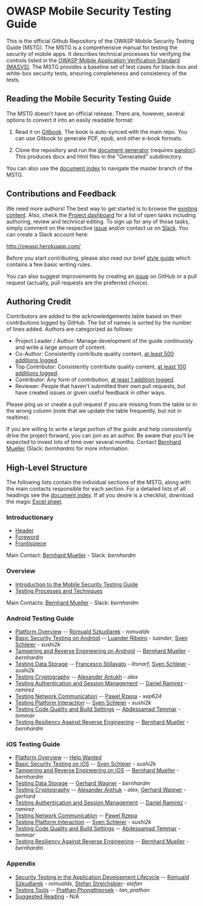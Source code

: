 # OWASP Mobile Security Testing Guide

This is the official Github Repository of the OWASP Mobile Security Testing Guide (MSTG). The MSTG is a comprehensive manual for testing the security of mobile apps. It describes technical processes for verifying the controls listed in the [OWASP Mobile Application Verification Standard (MASVS)](https://github.com/OWASP/owasp-masvs). The MSTG provides a baseline set of test cases for black-box and white-box security tests, ensuring completeness and consistency of the tests.

## Reading the Mobile Security Testing Guide

The MSTG doesn't have an official release. There are, however, several options to convert it into an easily readable format:

1. Read it on [Gitbook](https://b-mueller.gitbooks.io/owasp-mobile-security-testing-guide/content/). The book is auto-synced with the main repo. You can use Gitbook to generate PDF, epub, and other e-book formats.

2. Clone the repository and run the [document generator](https://github.com/OWASP/owasp-mstg/blob/master/Tools/generate_document.sh) (requires [pandoc](http://pandoc.org)). This produces docx and html files in the "Generated" subdirectory.

You can also use the [document index](https://rawgit.com/OWASP/owasp-mstg/master/Generated/OWASP-MSTG-Table-of-Contents.html) to navigate the master branch of the MSTG.

## Contributions and Feedback

We need more authors! The best way to get started is to browse the [existing content](https://b-mueller.gitbooks.io/owasp-mobile-security-testing-guide/content/). Also, check the [Project dashboard](https://github.com/OWASP/owasp-mstg/projects/1) for a list of open tasks including authoring, review and technical editing. To sign up for any of those tasks, simply comment on the respective [issue](https://github.com/OWASP/owasp-mstg/labels/help%20wanted) and/or contact us on [Slack](https://owasp.slack.com/messages/project-mobile_omtg/details/). You can create a Slack account here:

http://owasp.herokuapp.com/

Before you start contributing, please also read our brief [style guide](https://github.com/OWASP/owasp-mstg/blob/master/style_guide.md) which contains a few basic writing rules.

You can also suggest improvements by creating an [issue](https://github.com/OWASP/owasp-mstg/issues) on GitHub or a pull request (actually, pull requests are the preferred choice).

## Authoring Credit

Contributors are added to the acknowledgements table based on their contributions logged by GitHub. The list of names is sorted by the number of lines added. Authors are categorized as follows:

- Project Leader / Author: Manage development of the guide continuosly and write a large amount of content.
- Co-Author: Consistently contribute quality content, [at least 500 additions logged](https://github.com/OWASP/owasp-mstg/graphs/contributors).
- Top Contributor: Consistently contribute quality content, [at least 100 additions logged](https://github.com/OWASP/owasp-mstg/graphs/contributors).
- Contributor: Any form of contribution, [at least 1 addition logged](https://github.com/OWASP/owasp-mstg/graphs/contributors).
- Reviewer: People that haven't submitted their own pull requests, but have created issues or given useful feedback in other ways. 

Please ping us or create a pull request if you are missing from the table or in the wrong column (note that we update the table frequently, but not in realtime).

If you are willing to write a large portion of the guide and help consistently drive the project forward, you can join as an author. Be aware that you'll be expected to invest lots of time over several months. Contact [Bernhard Mueller](https://github.com/b-mueller) (Slack: *bernhardm*) for more information.

## High-Level Structure

The following lists contain the individual sections of the MSTG, along with the main contacts responsible for each section. For a detailed lists of all headings see the [document index](https://rawgit.com/OWASP/owasp-mstg/master/Generated/OWASP-MSTG-Table-of-Contents.html). If all you desire is a checklist, download the magic [Excel sheet](https://github.com/OWASP/owasp-mstg/raw/master/Checklists/Mobile_App_Security_Checklist.xlsx).

### Introductionary

- [Header](Document/0x00-Header.md)
- [Foreword](Document/Foreword.md)
- [Frontispiece](Document/0x02-Frontispiece.md)

Main Contact: [Bernhard Mueller](https://github.com/b-mueller) - Slack: *bernhardm*

### Overview

* [Introduction to the Mobile Security Testing Guide](Document/0x03-Overview.md)
* [Testing Processes and Techniques](Document/0x04-Testing-Processes-and-Techniques.md)

Main Contacts: [Bernhard Mueller](https://github.com/b-mueller) - Slack: *bernhardm*

### Android Testing Guide

- [Platform Overview](Document/0x05a-Platform-Overview.md) -- [Romuald Szkudlarek](https://github.com/romualdszkudlarek) - *romualds*
- [Basic Security Testing on Android](Document/0x05b-Basic-Security_Testing.md) -- [Luander Ribeiro](https://github.com/luander) - *luander*, [Sven Schleier](https://github.com/sushi2k) - *sushi2k*
- [Tampering and Reverse Engineering on Android](Document/0x05c-Reverse-Engineering-and-Tampering.md) -- [Bernhard Mueller](https://github.com/b-mueller) - *bernhardm*
- [Testing Data Storage](Document/0x05d-Testing-Data-Storage.md) -- [Francesco Stillavato](https://github.com/litsnarf) - *litsnarf*, [Sven Schleier](https://github.com/sushi2k) - *sushi2k*
- [Testing Cryptography](Document/0x05e-Testing-Cryptography.md) --  [Alexander Antukh](https://github.com/c0rdis) - *alex*
- [Testing Authentication and Session Management](Document/0x05f-Testing-Authentication.md) -- [Daniel Ramirez](https://github.com/ram7rez) - *ramirez*
- [Testing Network Communication](Document/0x05g-Testing-Network-Communication.md) -- [Pawel Rzepa](https://github.com/th3g1itch) - *xep624*
- [Testing Platform Interaction](Document/0x05h-Testing-Platform-Interaction.md) -- [Sven Schleier](https://github.com/sushi2k) - *sushi2k*
- [Testing Code Quality and Build Settings](Document/0x05i-Testing-Code-Quality-and-Build-Settings.md) -- [Abdessamad Temmar](https://github.com/TmmmmmR) - *temmar*
- [Testing Resiliency Against Reverse Engineering](Document/0x05j-Testing-Resiliency-Against-Reverse-Engineering.md) -- [Bernhard Mueller](https://github.com/b-mueller) - *bernhardm*

### iOS Testing Guide

- [Platform Overview](Document/0x06a-Platform-Overview.md) -- [Help Wanted](https://github.com/OWASP/owasp-mstg/issues/217)
- [Basic Security Testing on iOS](Document/0x06b-Basic-Security-Testing.md) -- [Sven Schleier](https://github.com/sushi2k) - *sushi2k*
- [Tampering and Reverse Engineering on iOS](Document/0x06c-Reverse-Engineering-and-Tampering.md) -- [Bernhard Mueller](https://github.com/b-mueller) - *bernhardm*
- [Testing Data Storage](Document/0x06d-Testing-Data-Storage.md) -- [Gerhard Wagner](https://github.com/thec00n) - *bernhardm*
- [Testing Cryptography](Document/0x06e-Testing-Cryptography.md) --  [Alexander Anthuk](https://github.com/c0rdis) - *alex*, [Gerhard Wagner](https://github.com/thec00n) - *gerhard*
- [Testing Authentication and Session Management](Document/0x06f-Testing-Authentication-and-Session-Management.md) --  [Daniel Ramirez](https://github.com/ram7rez) - *ramirez*
- [Testing Network Communication](Document/0x06g-Testing-Network-Communication.md) -- [Pawel Rzepa](https://github.com/th3g1itch)
- [Testing Platform Interaction](Document/0x06h-Testing-Platform-Interaction.md) -- [Sven Schleier](https://github.com/sushi2k) - *sushi2k*
- [Testing Code Quality and Build Settings](Document/0x06i-Testing-Code-Quality-and-Build-Settings.md) -- [Abdessamad Temmar](https://github.com/TmmmmmR) - *temmar*
- [Testing Resiliency Against Reverse Engineering](Document/0x06j-Testing-Resiliency-Against-Reverse-Engineering.md) -- [Bernhard Mueller](https://github.com/b-mueller) - *bernhardm*

### Appendix

* [Security Testing in the Application Development Lifecycle](Document/0x07-Security-Testing-SDLC.md) -- [Romuald Szkudlarek](https://github.com/romualdszkudlarek) - *romualds*, [Stefan Streichsbier](https://github.com/streichsbaer)- *stefan*
* [Testing Tools](Document/0x08-Testing-Tools.md) -- [Prathan Phongthiproek](https://github.com/tanprathan/) - *tan_prathan*
* [Suggested Reading](Document/0x09-Suggested-Reading.md) - N/A


